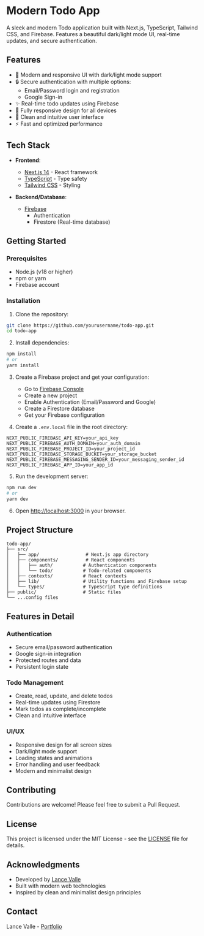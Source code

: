 # Modern Todo App

A sleek and modern Todo application built with Next.js, TypeScript, Tailwind CSS, and Firebase. Features a beautiful dark/light mode UI, real-time updates, and secure authentication.

## Features

- 🎨 Modern and responsive UI with dark/light mode support
- 🔒 Secure authentication with multiple options:
  - Email/Password login and registration
  - Google Sign-in
- ✨ Real-time todo updates using Firebase
- 📱 Fully responsive design for all devices
- 🎯 Clean and intuitive user interface
- ⚡ Fast and optimized performance

## Tech Stack

- **Frontend**:
  - [Next.js 14](https://nextjs.org/) - React framework
  - [TypeScript](https://www.typescriptlang.org/) - Type safety
  - [Tailwind CSS](https://tailwindcss.com/) - Styling
  
- **Backend/Database**:
  - [Firebase](https://firebase.google.com/)
    - Authentication
    - Firestore (Real-time database)

## Getting Started

### Prerequisites

- Node.js (v18 or higher)
- npm or yarn
- Firebase account

### Installation

1. Clone the repository:
```bash
git clone https://github.com/yourusername/todo-app.git
cd todo-app
```

2. Install dependencies:
```bash
npm install
# or
yarn install
```

3. Create a Firebase project and get your configuration:
   - Go to [Firebase Console](https://console.firebase.google.com/)
   - Create a new project
   - Enable Authentication (Email/Password and Google)
   - Create a Firestore database
   - Get your Firebase configuration

4. Create a `.env.local` file in the root directory:
```env
NEXT_PUBLIC_FIREBASE_API_KEY=your_api_key
NEXT_PUBLIC_FIREBASE_AUTH_DOMAIN=your_auth_domain
NEXT_PUBLIC_FIREBASE_PROJECT_ID=your_project_id
NEXT_PUBLIC_FIREBASE_STORAGE_BUCKET=your_storage_bucket
NEXT_PUBLIC_FIREBASE_MESSAGING_SENDER_ID=your_messaging_sender_id
NEXT_PUBLIC_FIREBASE_APP_ID=your_app_id
```

5. Run the development server:
```bash
npm run dev
# or
yarn dev
```

6. Open [http://localhost:3000](http://localhost:3000) in your browser.

## Project Structure

```
todo-app/
├── src/
│   ├── app/                 # Next.js app directory
│   ├── components/          # React components
│   │   ├── auth/           # Authentication components
│   │   └── todo/           # Todo-related components
│   ├── contexts/           # React contexts
│   ├── lib/                # Utility functions and Firebase setup
│   └── types/              # TypeScript type definitions
├── public/                 # Static files
└── ...config files
```

## Features in Detail

### Authentication
- Secure email/password authentication
- Google sign-in integration
- Protected routes and data
- Persistent login state

### Todo Management
- Create, read, update, and delete todos
- Real-time updates using Firestore
- Mark todos as complete/incomplete
- Clean and intuitive interface

### UI/UX
- Responsive design for all screen sizes
- Dark/light mode support
- Loading states and animations
- Error handling and user feedback
- Modern and minimalist design

## Contributing

Contributions are welcome! Please feel free to submit a Pull Request.

## License

This project is licensed under the MIT License - see the [LICENSE](LICENSE) file for details.

## Acknowledgments

- Developed by [Lance Valle](https://lance28-beep.github.io/portfolio-website/)
- Built with modern web technologies
- Inspired by clean and minimalist design principles

## Contact

Lance Valle - [Portfolio](https://lance28-beep.github.io/portfolio-website/)
